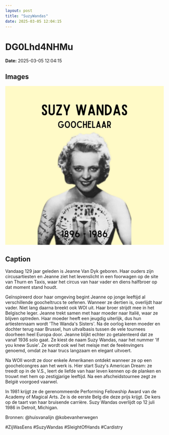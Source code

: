 ```yaml
---
layout: post
title: "SuzyWandas"
date: 2025-03-05 12:04:15
---
```


# DG0Lhd4NHMu

**Date:** 2025-03-05 12:04:15

## Images

![Image](../images/DG0Lhd4NHMu_0.webp)

## Caption

Vandaag 129 jaar geleden is Jeanne Van Dyk geboren. Haar ouders zijn circusartiesten en Jeanne ziet het levenslicht in een foorwagen op de site van Thurn en Taxis, waar het circus van haar vader en diens halfbroer op dat moment stand houdt. 

Geïnspireerd door haar omgeving begint Jeanne op jonge leeftijd al verschillende goocheltrucs te oefenen. Wanneer ze dertien is, overlijdt haar vader. Niet lang daarna breekt ook WOI uit. Haar broer strijdt mee in het Belgische leger. Jeanne trekt samen met haar moeder naar Italië, waar ze blijven optreden. Haar moeder heeft een jeugdig uiterlijk, dus hun artiestennaam wordt 'The Wanda's Sisters'. Na de oorlog keren moeder en dochter terug naar Brussel, hun uitvalbasis tussen de vele tournees doorheen heel Europa door. Jeanne blijkt echter zo getalenteerd dat ze vanaf 1936 solo gaat. Ze kiest de naam Suzy Wandas, naar het nummer 'If you knew Susie'. Ze wordt ook wel het meisje met de feeënvingers genoemd, omdat ze haar trucs langzaam en elegant uitvoert. 

Na WOII wordt ze door enkele Amerikanen ontdekt wanneer ze op een goochelcongres aan het werk is. Hier start Suzy's American Dream: ze treedt op in de V.S., leert de liefde van haar leven kennen op de planken en trouwt met hem op zestigjarige leeftijd. Na een afscheidstournee zegt ze België voorgoed vaarwel. 

In 1981 krijgt ze de gerenommeerde Performing Fellowship Award van de Academy of Magical Arts. Ze is de eerste Belg die deze prijs krijgt. De kers op de taart van haar bruisende carrière. Suzy Wandas overlijdt op 12 juli 1986 in Detroit, Michigan.

Bronnen: @huisvanalijn @kobevanherwegen

#ZijWasEens #SuzyWandas #SleightOfHands #Cardistry

